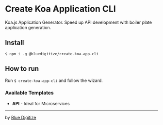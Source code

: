 # Create Koa Application CLI
Koa.js Application Generator. Speed up API development with boiler plate application generation.

## Install
`$ npm i -g @bluedigitize/create-koa-app-cli`

## How to run
Run `$ create-koa-app-cli` and follow the wizard.

### Available Templates
- **API** - Ideal for Microservices

---
by [Blue Digitize](https://bluedigitize.com/)
